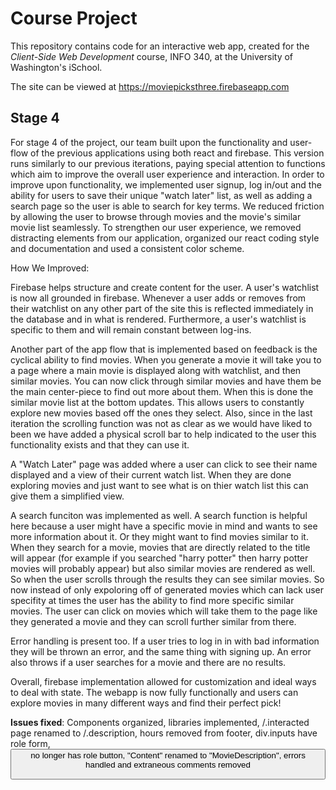 # Course Project

This repository contains code for an interactive web app, created for the _Client-Side Web Development_ course, INFO 340, at the University of Washington's iSchool.

The site can be viewed at <https://moviepicksthree.firebaseapp.com>

## Stage 4
For stage 4 of the project, our team built upon the functionality and user-flow of the previous applications using both react and firebase. This version runs similarly to our previous iterations, paying special attention to functions which aim to improve the overall user experience and interaction. In order to improve upon functionality, we implemented user signup, log in/out and the ability for users to save their unique "watch later" list, as well as adding a search page so the user is able to search for key terms. We reduced friction by allowing the user to browse through movies and the movie's similar movie list seamlessly. To strengthen our user experience, we removed distracting elements from our application, organized our react coding style and documentation and used a consistent color scheme.

How We Improved: 

Firebase helps structure and create content for the user. A user's watchlist is now all grounded in firebase. Whenever a user adds or removes from their watchlist on any other part of the site this is reflected immediately in the database and in what is rendered. Furthermore, a user's watchlist is specific to them and will remain constant between log-ins. 

Another part of the app flow that is implemented based on feedback is the cyclical ability to find movies. When you generate a movie it will take you to a page where a main movie is displayed along with watchlist, and then similar movies. You can now click through similar movies and have them be the main center-piece to find out more about them. When this is done the similar movie list at the bottom updates. This allows users to constantly explore new movies based off the ones they select. Also, since in the last iteration the scrolling function was not as clear as we would have liked to been we have added a physical scroll bar to help indicated to the user this functionality exists and that they can use it. 

A "Watch Later" page was added where a user can click to see their name displayed and a view of their current watch list. When they are done exploring movies and just want to see what is on thier watch list this can give them a simplified view. 

A search funciton was implemented as well. A search function is helpful here because a user might have a specific movie in mind and wants to see more information about it. Or they might want to find movies similar to it. When they search for a movie, movies that are directly related to the title will appear (for example if you searched "harry potter" then harry potter movies will probably appear) but also similar movies are rendered as well. So when the user scrolls through the results they can see similar movies. So now instead of only expoloring off of generated movies which can lack user specifity at times the user has the ability to find more specific similar movies. The user can click on movies which will take them to the page like they generated a movie and they can scroll further similar from there.

Error handling is present too. If a user tries to log in in with bad information they will be thrown an error, and the same thing with signing up. An error also throws if a user searches for a movie and there are no results.

Overall, firebase implementation allowed for customization and ideal ways to deal with state. The webapp is now fully functionally and users can explore movies in many different ways and find their perfect pick!
 

**Issues fixed**: Components organized, libraries implemented, /.interacted page renamed to /.description, hours removed from footer, div.inputs have role form, <button> no longer has role button, "Content" renamed to "MovieDescription", errors handled and extraneous comments removed
